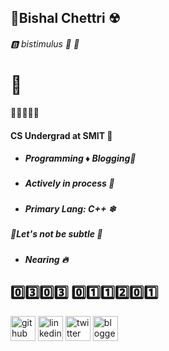 ## 🚦Bishal Chettri ☢
###### 🅱 bistimulus 🔸 🚀
# 🚥
 🔶🔸🔸🔸🔸
 #### CS Undergrad at SMIT 🔺

- #####  Programming ♦ Blogging📑
- ##### Actively in process 🎯
- ##### Primary Lang: C++ ❄
##### 🔶Let's not be subtle 🎲
- ##### Nearing 🔥

0️⃣3️⃣0️⃣3️⃣
0️⃣1️⃣1️⃣2️⃣0️⃣1️⃣
- 
 


[<img src='https://cdn.jsdelivr.net/npm/simple-icons@3.0.1/icons/github.svg' alt='github' height='40'>](https://github.com/bistimulus)  [<img src='https://cdn.jsdelivr.net/npm/simple-icons@3.0.1/icons/linkedin.svg' alt='linkedin' height='40'>](https://www.linkedin.com/in/bishal-chettri-098270212/)  [<img src='https://cdn.jsdelivr.net/npm/simple-icons@3.0.1/icons/twitter.svg' alt='twitter' height='40'>](https://twitter.com/bistimulus)  [<img src='https://cdn.jsdelivr.net/npm/simple-icons@3.0.1/icons/blogger.svg' alt='blogger' height='40'>](https://bishalin.blogspot.com)  

